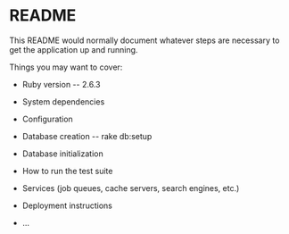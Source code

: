 # README

This README would normally document whatever steps are necessary to get the
application up and running.

Things you may want to cover:

* Ruby version -- 2.6.3

* System dependencies 

* Configuration

* Database creation -- rake db:setup

* Database initialization

* How to run the test suite

* Services (job queues, cache servers, search engines, etc.)

* Deployment instructions

* ...
